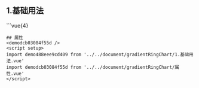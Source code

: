 ## 1.基础用法
<demo488eee9cd409 />
```vue{4}
<template>
	<gradient-ring-chart ref="chartRef" :value="value" subTitle="风险指数" valueUnit="%"></gradient-ring-chart>
</template>
<script setup>
import { ref, onUnmounted } from 'vue';
const value = ref(50);

let timer = setInterval(() => (value.value = Math.round(Math.random() * 100)), 2000);

onUnmounted(() => timer && clearInterval(timer));
</script>
<style lang="scss" scoped>
.zrx-chart {
	background-color: #042a44;
	padding: 32px;
}
</style>
```
## 属性
<demodcb03084f55d />
<script setup>
import demo488eee9cd409 from '../../document/gradientRingChart/1.基础用法.vue'
import demodcb03084f55d from '../../document/gradientRingChart/属性.vue'
</script>
